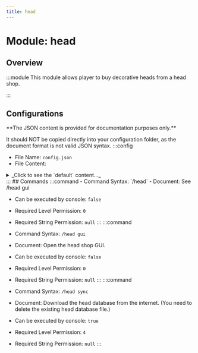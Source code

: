 ```yaml
---
title: head
---
```



# Module: head

## Overview
:::module
  This module allows player to buy decorative heads from a head shop.


:::
## Configurations
<Admonition type="warning" icon="" title="">
**The JSON content is provided for documentation purposes only.**

It should NOT be copied directly into your configuration folder, as the document format is not valid JSON syntax.
</Admonition>
:::config
- File Name: `config.json`
- File Content: 
<details>

<summary>_Click to see the `default` content..._</summary>

```json showLineNumbers title="config/fuji/modules/head/config.json"
{
  "economy_type": "ITEM",
  "cost_item_type": "minecraft:emerald_block",
  "cost_item_amount": 1
}
```
</details>
:::
## Commands
:::command
- Command Syntax: `/head`
- Document:   See /head gui


- Can be executed by console: `false`
- Required Level Permission: `0`
- Required String Permission: `null`
:::
:::command
- Command Syntax: `/head gui`
- Document:   Open the head shop GUI.


- Can be executed by console: `false`
- Required Level Permission: `0`
- Required String Permission: `null`
:::
:::command
- Command Syntax: `/head sync`
- Document:   Download the head database from the internet. (You need to delete the existing head database file.)


- Can be executed by console: `true`
- Required Level Permission: `4`
- Required String Permission: `null`
:::
